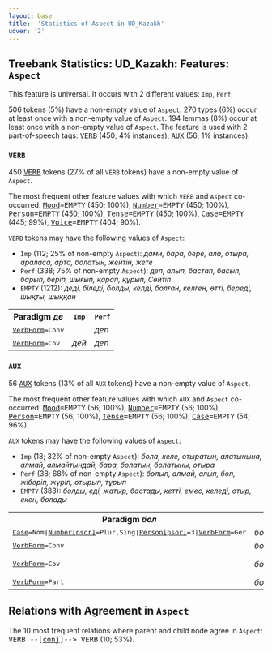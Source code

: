 ```yaml
---
layout: base
title:  'Statistics of Aspect in UD_Kazakh'
udver: '2'
---
```


## Treebank Statistics: UD_Kazakh: Features: `Aspect`

This feature is universal.
It occurs with 2 different values: `Imp`, `Perf`.

506 tokens (5%) have a non-empty value of `Aspect`.
270 types (6%) occur at least once with a non-empty value of `Aspect`.
194 lemmas (8%) occur at least once with a non-empty value of `Aspect`.
The feature is used with 2 part-of-speech tags: <tt><a href="kk-pos-VERB.html">VERB</a></tt> (450; 4% instances), <tt><a href="kk-pos-AUX.html">AUX</a></tt> (56; 1% instances).

### `VERB`

450 <tt><a href="kk-pos-VERB.html">VERB</a></tt> tokens (27% of all `VERB` tokens) have a non-empty value of `Aspect`.

The most frequent other feature values with which `VERB` and `Aspect` co-occurred: <tt><a href="kk-feat-Mood.html">Mood</a></tt><tt>=EMPTY</tt> (450; 100%), <tt><a href="kk-feat-Number.html">Number</a></tt><tt>=EMPTY</tt> (450; 100%), <tt><a href="kk-feat-Person.html">Person</a></tt><tt>=EMPTY</tt> (450; 100%), <tt><a href="kk-feat-Tense.html">Tense</a></tt><tt>=EMPTY</tt> (450; 100%), <tt><a href="kk-feat-Case.html">Case</a></tt><tt>=EMPTY</tt> (445; 99%), <tt><a href="kk-feat-Voice.html">Voice</a></tt><tt>=EMPTY</tt> (404; 90%).

`VERB` tokens may have the following values of `Aspect`:

* `Imp` (112; 25% of non-empty `Aspect`): <em>дами, бара, бере, ала, отыра, араласа, арта, болатын, жейтін, жете</em>
* `Perf` (338; 75% of non-empty `Aspect`): <em>деп, алып, бастап, басып, барып, беріп, шығып, қарап, құрып, Сөйтіп</em>
* `EMPTY` (1212): <em>деді, біледі, болды, келді, болған, келген, өтті, береді, шықты, шыққан</em>

<table>
  <tr><th>Paradigm <i>де</i></th><th><tt>Imp</tt></th><th><tt>Perf</tt></th></tr>
  <tr><td><tt><tt><a href="kk-feat-VerbForm.html">VerbForm</a></tt><tt>=Conv</tt></tt></td><td></td><td><em>деп</em></td></tr>
  <tr><td><tt><tt><a href="kk-feat-VerbForm.html">VerbForm</a></tt><tt>=Cov</tt></tt></td><td><em>дей</em></td><td><em>деп</em></td></tr>
</table>

### `AUX`

56 <tt><a href="kk-pos-AUX.html">AUX</a></tt> tokens (13% of all `AUX` tokens) have a non-empty value of `Aspect`.

The most frequent other feature values with which `AUX` and `Aspect` co-occurred: <tt><a href="kk-feat-Mood.html">Mood</a></tt><tt>=EMPTY</tt> (56; 100%), <tt><a href="kk-feat-Number.html">Number</a></tt><tt>=EMPTY</tt> (56; 100%), <tt><a href="kk-feat-Person.html">Person</a></tt><tt>=EMPTY</tt> (56; 100%), <tt><a href="kk-feat-Tense.html">Tense</a></tt><tt>=EMPTY</tt> (56; 100%), <tt><a href="kk-feat-Case.html">Case</a></tt><tt>=EMPTY</tt> (54; 96%).

`AUX` tokens may have the following values of `Aspect`:

* `Imp` (18; 32% of non-empty `Aspect`): <em>бола, келе, отыратын, алатынына, алмай, алмайтындай, бара, болатын, болатыны, отыра</em>
* `Perf` (38; 68% of non-empty `Aspect`): <em>болып, алмай, алып, боп, жіберіп, жүріп, отырып, тұрып</em>
* `EMPTY` (383): <em>болды, еді, жатыр, бастады, кетті, емес, келеді, отыр, екен, болады</em>

<table>
  <tr><th>Paradigm <i>бол</i></th><th><tt>Imp</tt></th><th><tt>Perf</tt></th></tr>
  <tr><td><tt><tt><a href="kk-feat-Case.html">Case</a></tt><tt>=Nom</tt>|<tt><a href="kk-feat-Number-psor.html">Number[psor]</a></tt><tt>=Plur,Sing</tt>|<tt><a href="kk-feat-Person-psor.html">Person[psor]</a></tt><tt>=3</tt>|<tt><a href="kk-feat-VerbForm.html">VerbForm</a></tt><tt>=Ger</tt></tt></td><td><em>болатыны</em></td><td></td></tr>
  <tr><td><tt><tt><a href="kk-feat-VerbForm.html">VerbForm</a></tt><tt>=Conv</tt></tt></td><td><em>бола</em></td><td><em>болып</em></td></tr>
  <tr><td><tt><tt><a href="kk-feat-VerbForm.html">VerbForm</a></tt><tt>=Cov</tt></tt></td><td><em>бола</em></td><td><em>болып, боп</em></td></tr>
  <tr><td><tt><tt><a href="kk-feat-VerbForm.html">VerbForm</a></tt><tt>=Part</tt></tt></td><td><em>болатын</em></td><td></td></tr>
</table>

## Relations with Agreement in `Aspect`

The 10 most frequent relations where parent and child node agree in `Aspect`:
<tt>VERB --[<tt><a href="kk-dep-conj.html">conj</a></tt>]--> VERB</tt> (10; 53%).

